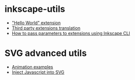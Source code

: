 # inkscape-utils

- ["Hello World" extension][hello-world-ext]
- [Third party extensions translation][3rd-party-exts-translation]
- [How to pass parameters to extensions using Inkscape CLI][cli-ext-params]

# SVG advanced utils

- [Animation examples][svg-animation-examples]
- [Inject Javascript into SVG][inject-js-in-svg]

[hello-world-ext]: https://github.com/mondeja/inkscape-utils/tree/master/hello-world-ext
[3rd-party-exts-translation]: https://github.com/mondeja/inkscape-utils/tree/master/3rd-party-exts-translation
[cli-ext-params]: https://github.com/mondeja/inkscape-utils/tree/master/cli-ext-params
[svg-animation-examples]: http://srufaculty.sru.edu/david.dailey/svg/bucketful.htm
[inject-js-in-svg]: https://github.com/mondeja/inkscape-utils/tree/master/js-in-svg
